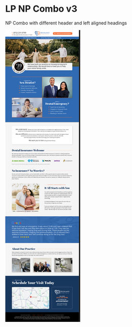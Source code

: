 # LP NP Combo v3
 NP Combo with different header and left aligned headings

![screenshot](assets/images/preview.png)